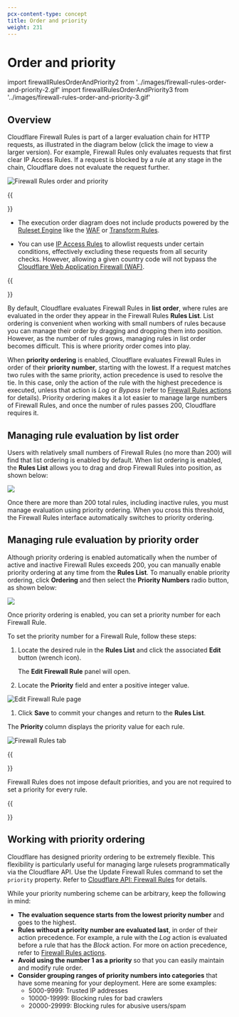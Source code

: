```yaml
---
pcx-content-type: concept
title: Order and priority
weight: 231
---
```


# Order and priority

import firewallRulesOrderAndPriority2 from '../images/firewall-rules-order-and-priority-2.gif'
import firewallRulesOrderAndPriority3 from '../images/firewall-rules-order-and-priority-3.gif'

## Overview

Cloudflare Firewall Rules is part of a larger evaluation chain for HTTP requests, as illustrated in the diagram below (click the image to view a larger version). For example, Firewall Rules only evaluates requests that first clear IP Access Rules. If a request is blocked by a rule at any stage in the chain, Cloudflare does not evaluate the request further.

![Firewall Rules order and priority](/firewall/static/firewall-rules-order-and-priority-1.png)

{{<Aside type="warning" header="Important">}}

*   The execution order diagram does not include products powered by the [Ruleset Engine](/ruleset-engine/) like the [WAF](/waf/) or [Transform Rules](/rules/transform).

*   You can use [IP Access Rules](https://support.cloudflare.com/hc/articles/217074967) to allowlist requests under certain conditions, effectively excluding these requests from all security checks. However, allowing a given country code will not bypass the [Cloudflare Web Application Firewall (WAF)](/waf/).

{{</Aside>}}

By default, Cloudflare evaluates Firewall Rules in **list order**, where rules are evaluated in the order they appear in the Firewall Rules **Rules List**. List ordering is convenient when working with small numbers of rules because you can manage their order by dragging and dropping them into position. However, as the number of rules grows, managing rules in list order becomes difficult. This is where priority order comes into play.

When **priority ordering** is enabled, Cloudflare evaluates Firewall Rules in order of their **priority number**, starting with the lowest. If a request matches two rules with the same priority, action precedence is used to resolve the tie. In this case, only the action of the rule with the highest precedence is executed, unless that action is *Log* or *Bypass* (refer to [Firewall Rules actions](/firewall/cf-firewall-rules/actions/#supported-actions) for details). Priority ordering makes it a lot easier to manage large numbers of Firewall Rules, and once the number of rules passes 200, Cloudflare requires it.

## Managing rule evaluation by list order

Users with relatively small numbers of Firewall Rules (no more than 200) will find that list ordering is enabled by default. When list ordering is enabled, the **Rules List** allows you to drag and drop Firewall Rules into position, as shown below:

<img src={firewallRulesOrderAndPriority2} />

Once there are more than 200 total rules, including inactive rules, you must manage evaluation using priority ordering. When you cross this threshold, the Firewall Rules interface automatically switches to priority ordering.

## Managing rule evaluation by priority order

Although priority ordering is enabled automatically when the number of active and inactive Firewall Rules exceeds 200, you can manually enable priority ordering at any time from the **Rules List**. To manually enable priority ordering, click **Ordering** and then select the **Priority Numbers** radio button, as shown below:

<img src={firewallRulesOrderAndPriority3} />

Once priority ordering is enabled, you can set a priority number for each Firewall Rule.

To set the priority number for a Firewall Rule, follow these steps:

1.  Locate the desired rule in the **Rules List** and click the associated **Edit** button (wrench icon).

    The **Edit Firewall Rule** panel will open.

2.  Locate the **Priority** field and enter a positive integer value.

![Edit Firewall Rule page](/firewall/static/firewall-rules-order-and-priority-4.png)

1.  Click **Save** to commit your changes and return to the **Rules List**.

The **Priority** column displays the priority value for each rule.

![Firewall Rules tab](/firewall/static/firewall-rules-order-and-priority-5.png)

{{<Aside type="note" header="Note">}}

Firewall Rules does not impose default priorities, and you are not required to set a priority for every rule.

{{</Aside>}}

## Working with priority ordering

Cloudflare has designed priority ordering to be extremely flexible. This flexibility is particularly useful for managing large rulesets programmatically via the Cloudflare API. Use the Update Firewall Rules command to set the `priority` property. Refer to [Cloudflare API: Firewall Rules](https://api.cloudflare.com/#firewall-rules-properties) for details.

While your priority numbering scheme can be arbitrary, keep the following in mind:

*   **The evaluation sequence starts from the lowest priority number** and goes to the highest.
*   **Rules without a priority number are evaluated last**, in order of their action precedence. For example, a rule with the *Log* action is evaluated before a rule that has the *Block* action. For more on action precedence, refer to [Firewall Rules actions](/firewall/cf-firewall-rules/actions/).
*   **Avoid using the number 1 as a priority** so that you can easily maintain and modify rule order.
*   **Consider grouping ranges of priority numbers into categories** that have some meaning for your deployment. Here are some examples:
    *   5000-9999: Trusted IP addresses
    *   10000-19999: Blocking rules for bad crawlers
    *   20000-29999: Blocking rules for abusive users/spam
